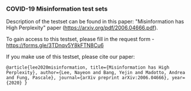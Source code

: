 ### COVID-19 Misinformation test sets

Description of the testset can be found in this paper: "Misinformation has High Perplexity" paper (https://arxiv.org/pdf/2006.04666.pdf).

To gain access to this testset, please fill in the request form - https://forms.gle/3TDnqv5Y8kFTN8Cu6

If you make use of this testset, please cite our paper:

`@article{lee2020misinformation,
  title={Misinformation has High Perplexity},
  author={Lee, Nayeon and Bang, Yejin and Madotto, Andrea and Fung, Pascale},
  journal={arXiv preprint arXiv:2006.04666},
  year={2020}
}`


